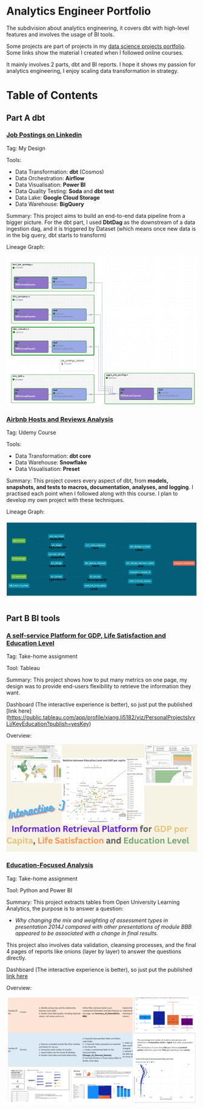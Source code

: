 # Analytics Engineer Portfolio
The subdivision about analytics engineering, it covers dbt with high-level features and involves the usage of BI tools.

Some projects are part of projects in my [data science projects portfolio](https://github.com/xiangivyli/data-science-portfolio/blob/main/README.md). Some links show the material I created when I followed online courses.

It mainly involves 2 parts, dbt and BI reports. I hope it shows my passion for analytics engineering, I enjoy scaling data transformation in strategy.
# Table of Contents

## Part A dbt

### [Job Postings on Linkedin](https://github.com/xiangivyli/data-science-portfolio/tree/main/part_a_job_posting_linkedin_pipeline/airflow/dags/dbt)
Tag: My Design

Tools:
 - Data Transformation: **dbt** (Cosmos)
 - Data Orchestration: **Airflow**
 - Data Visualisation: **Power BI**
 - Data Quality Testing: **Soda** and **dbt test**
 - Data Lake: **Google Cloud Storage**
 - Data Warehouse: **BigQuery**

Summary:
This project aims to build an end-to-end data pipeline from a bigger picture. For the dbt part, I used **DbtDag** as the downstream of a data ingestion dag, and it is triggered by Dataset (which means once new data is in the big query, dbt starts to transform)

Lineage Graph:
<p align = "center">
<img src="src/dbt_dag_trans_test_bigquery_linkedin.png">
</p>

### [Airbnb Hosts and Reviews Analysis](https://github.com/xiangivyli/the_dbt_bootcamp)
Tag: Udemy Course

Tools:
 - Data Transformation: **dbt core**
 - Data Warehouse: **Snowflake**
 - Data Visualisation: **Preset**

Summary: 
This project covers every aspect of dbt, from **models, snapshots, and tests to macros, documentation, analyses, and logging**. I practised each point when I followed along with this course. I plan to develop my own project with these techniques.

Lineage Graph:
<p align = "center">
<img src="src/dbt_documentation_snowflake_airbnb.png">
</p>

## Part B BI tools

### [A self-service Platform for GDP, Life Satisfaction and Education Level](https://xiangivyli.com/blog/an-information-retrieval-platform-for-gdp-satisfaction-education)
Tag: Take-home assignment

Tool: Tableau

Summary: 
This project shows how to put many metrics on one page, my design was to provide end-users flexibility to retrieve the information they want.

Dashboard (The interactive experience is better), so just put the published [link here]
(https://public.tableau.com/app/profile/xiang.li5182/viz/PersonalProjectsIvyLi/KeyEducation?publish=yesKey)

Overview:
<p align = "center">
<img src="src/tableau_gdp_education_life.png">

### [Education-Focused Analysis](https://xiangivyli.com/blog/education-focused-analysis-assessment-types-final-results)
Tag: Take-home assignment

Tool: Python and Power BI

Summary:
This project extracts tables from Open University Learning Analytics, the purpose is to answer a question: 
 - *Why changing the mix and weighting of assessment types in presentation 2014J compared with other presentations of module BBB appeared to be associated with a change in final results.*

This project also involves data validation, cleansing processes, and the final 4 pages of reports like onions (layer by layer) to answer the questions directly.

Dashboard (The interactive experience is better), so just put the published [link here](https://www.novypro.com/project/education-focused-analysis-how-assessment-types-shape-the-final-result)

Overview:
<p align = "center">
<img src="src/powerbi_education_report.png">
</p>


